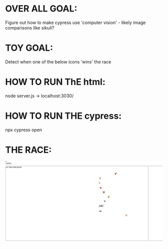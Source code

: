 # OVER ALL GOAL:
Figure out how to make cypress use 'computer vision' - likely image comparisons like sikuli?

# TOY GOAL: 
Detect when one of the below icons 'wins' the race

# HOW TO RUN ThE html:
node server.js -> localhost:3030/

# HOW TO RUN THE cypress:
npx cypress open 

# THE RACE: 
![race](race.png)
